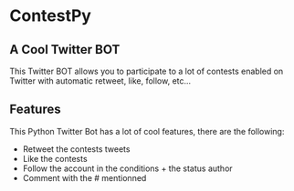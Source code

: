 # ContestPy
## A Cool Twitter BOT
This Twitter BOT allows you to participate to a lot of contests enabled on Twitter with automatic retweet, like, follow, etc...

## Features
This Python Twitter Bot has a lot of cool features, there are the following:

- Retweet the contests tweets
- Like the contests
- Follow the account in the conditions + the status author
- Comment with the # mentionned
